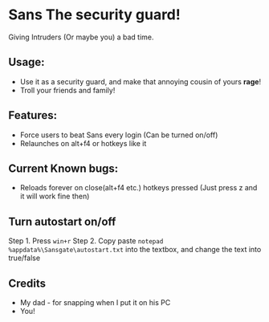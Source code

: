 # Sans The security guard!

Giving Intruders (Or maybe you) a bad time.

## Usage:
- Use it as a security guard, and make that annoying cousin of yours **rage**!
- Troll your friends and family!

## Features:
- Force users to beat Sans every login (Can be turned on/off)
- Relaunches on alt+f4 or hotkeys like it

## Current Known bugs:
- Reloads forever on close(alt+f4 etc.) hotkeys pressed (Just press z and it will work fine then)

## Turn autostart on/off
Step 1. Press `win+r`
Step 2. Copy paste `notepad %appdata%\Sansgate\autostart.txt` into the textbox, and change the text into true/false

## Credits
- My dad - for snapping when I put it on his PC
- You!